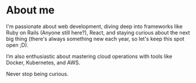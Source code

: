 # About me

I'm passionate about web development, diving deep into frameworks like Ruby on Rails (Anyone still here?), React, and staying curious about the next big thing (there's always something new each year, so let's keep this spot open ;D).

I’m also enthusiastic about mastering cloud operations with tools like Docker, Kubernetes, and AWS.

Never stop being curious.
